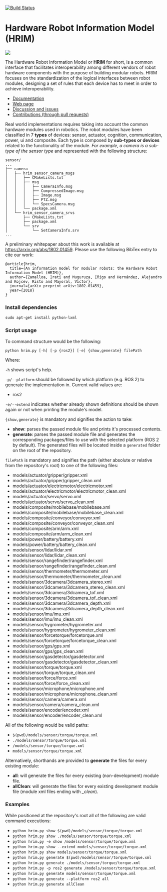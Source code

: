 [![Build Status](https://travis-ci.org/erlerobot/HRIM.svg?branch=master)](https://travis-ci.org/erlerobot/HRIM)

# Hardware Robot Information Model (HRIM)

![](https://docs.h-ros.com/user/pages/04.HRIM/StandardLogicalInterface.jpg)

The Hardware Robot Information Model or **HRIM** for short, is a common interface that facilitates interoperability among different vendors of robot hardware components with the purpose of building modular robots. HRIM focuses on the standardization of the logical interfaces between robot modules, designing a set of rules that each device has to meet in order to achieve interoperability.

- [Documentation](https://docs.h-ros.com/hrim)
- [Web page](http://therobotmodel.com)
- [Discussion and issues](https://github.com/erlerobot/HRIM/issues)
- [Contributions (through pull requests)](https://github.com/erlerobot/HRIM/pulls)

Real world implementations requires taking into account the common hardware modules used in robotics. The robot modules have been classified in 7 **types** of devices: sensor, actuator, cognition, communication, power, ui and composite. Each type is composed by **sub-types or devices** related to the functionality of the module. *For example, a camera is a sub-type of the sensor type* and represented with the following structure:

```
sensor/
...
├── camera
│   ├── hrim_sensor_camera_msgs
│   │   ├── CMakeLists.txt
│   │   ├── msg
│   │   │   ├── CameraInfo.msg
│   │   │   ├── CompressedImage.msg
│   │   │   ├── Image.msg
│   │   │   ├── PTZ.msg
│   │   │   └── SpecsCamera.msg
│   │   └── package.xml
│   └── hrim_sensor_camera_srvs
│       ├── CMakeLists.txt
│       ├── package.xml
│       └── srv
│           └── SetCameraInfo.srv
...
```

A preliminary whitepaper about this work is available at https://arxiv.org/abs/1802.01459. Please use the following BibTex entry to cite our work:

```
@article{hrim,
  title={An information model for modular robots: the Hardware Robot Information Model (HRIM)},
  author={Zamalloa, Irati and Muguruza, Iñigo and Hernández, Alejandro and Kojcev, Risto and Mayoral, Víctor},
  journal={arXiv preprint arXiv:1802.01459},
  year={2018}
}
```

### Install dependencies
```
sudo apt-get install python-lxml
```

### Script usage

To command structure would be the following:
```
python hrim.py [-h] [-p {ros2}] [-e] {show,generate} filePath
```
Where:

`-h` shows script's help.

`-p/--platform` should be followed by which platform (e.g. ROS 2) to generate the implementation in. Current valid values are:
* ros2

`-e/--extend` indicates whether already shown definitions should be shown again or not when printing the module's model.

`{show,generate}` is mandatory and signifies the action to take:
* **show**: parses the passed module file and prints it's processed contents.
* **generate**: parses the passed module file and generates the corresponding packages/files to use with the selected platform (ROS 2 by default). The generated files will be located inside  a `generated` folder on the root of the repository.

`filePath` is mandatory and signifies the path (either absolute or relative from the repository's root) to one of the following files:
* models/actuator/gripper/gripper.xml
* models/actuator/gripper/gripper_clean.xml
* models/actuator/electricmotor/electricmotor.xml
* models/actuator/electricmotor/electricmotor_clean.xml
* models/actuator/servo/servo.xml
* models/actuator/servo/servo_clean.xml
* models/composite/mobilebase/mobilebase.xml
* models/composite/mobilebase/mobilebase_clean.xml
* models/composite/conveyor/conveyor.xml
* models/composite/conveyor/conveyor_clean.xml
* models/composite/arm/arm.xml
* models/composite/arm/arm_clean.xml
* models/power/battery/battery.xml
* models/power/battery/battery_clean.xml
* models/sensor/lidar/lidar.xml
* models/sensor/lidar/lidar_clean.xml
* models/sensor/rangefinder/rangefinder.xml
* models/sensor/rangefinder/rangefinder_clean.xml
* models/sensor/thermometer/thermometer.xml
* models/sensor/thermometer/thermometer_clean.xml
* models/sensor/3dcamera/3dcamera_stereo.xml
* models/sensor/3dcamera/3dcamera_stereo_clean.xml
* models/sensor/3dcamera/3dcamera_tof.xml
* models/sensor/3dcamera/3dcamera_tof_clean.xml
* models/sensor/3dcamera/3dcamera_depth.xml
* models/sensor/3dcamera/3dcamera_depth_clean.xml
* models/sensor/imu/imu.xml
* models/sensor/imu/imu_clean.xml
* models/sensor/hygrometer/hygrometer.xml
* models/sensor/hygrometer/hygrometer_clean.xml
* models/sensor/forcetorque/forcetorque.xml
* models/sensor/forcetorque/forcetorque_clean.xml
* models/sensor/gps/gps.xml
* models/sensor/gps/gps_clean.xml
* models/sensor/gasdetector/gasdetector.xml
* models/sensor/gasdetector/gasdetector_clean.xml
* models/sensor/torque/torque.xml
* models/sensor/torque/torque_clean.xml
* models/sensor/force/force.xml
* models/sensor/force/force_clean.xml
* models/sensor/microphone/microphone.xml
* models/sensor/microphone/microphone_clean.xml
* models/sensor/camera/camera.xml
* models/sensor/camera/camera_clean.xml
* models/sensor/encoder/encoder.xml
* models/sensor/encoder/encoder_clean.xml

All of the following would be valid paths:
* `$(pwd)/models/sensor/torque/torque.xml`
* `./models/sensor/torque/torque.xml`
* `/models/sensor/torque/torque.xml`
* `models/sensor/torque/torque.xml`

Alternatively, shorthands are provided to **generate** the files for every existing module:
* **all**: will generate the files for every existing (non-development) module file.
* **allClean**: will generate the files for every existing development module file (module xml files ending with *_clean*).

### Examples

While positioned at the repository's root all of the following are valid command executions:

* `python hrim.py show $(pwd)/models/sensor/torque/torque.xml`
* `python hrim.py show ./models/sensor/torque/torque.xml`
* `python hrim.py -e show /models/sensor/torque/torque.xml`
* `python hrim.py show --extend models/sensor/torque/torque.xml`
* `python hrim.py show models/sensor/torque/torque.xml`
* `python hrim.py generate $(pwd)/models/sensor/torque/torque.xml`
* `python hrim.py generate ./models/sensor/torque/torque.xml`
* `python hrim.py -p ros2 generate /models/sensor/torque/torque.xml`
* `python hrim.py generate models/sensor/torque/torque.xml`
* `python hrim.py generate --platform ros2 all`
* `python hrim.py generate allClean`
